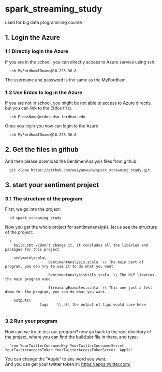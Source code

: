 # spark_streaming_study
used for big data programming course
## 1. Login the Azure

### 1.1 Directly login the Azure 
If you are in the school, you can directly access to Azure service using ssh:

```
  ssh MyFordhamIDname@10.223.36.8
```

The username and password is the same as the MyFordham.

### 1.2 Use Erdos to log in the Azure
If you are not in school, you might be not able to access to Azure directly, but you can link to the Erdos first.

```
  ssh ErdosName@erdos.dsm.fordham.edu
```
Once you login you now can login to the Azure

```
  ssh MyFordhamIDname@10.223.36.8
```



## 2. Get the files in github
And then please download the SentimenAnalysis files from github
```
  git clone https://github.com/weiyanwuda/spark_streaming_study.git
```

## 3. start your sentiment project

### 3.1 The structure of the program
First, we go into the project:
```
  cd spark_streaming_study
```
Now you get the whole project for sentimenanalysis, let us see the structure of the project:
```
  \
    build.sbt \\Don't change it, it concludes all the libaries and packages for this project
    
    src\main\scala\
                    SentimentAnalysis.scala  \\ The main part of program, you can try to use it to do what you want
                    
                    SentimentAnalysisUtils.scala  \\ The NLP libaries the main program used.
                    
                    StreamingExamples.scala  \\ This one just a test demo for the program, you can do what you want.
                    
    outputs\
                tags    \\ all the output of tags would save here
                
```

### 3.2 Run your program
How can we try to test our program? now go back to the root directory of the project, where you can find the build.sbt file in there, and type:

```
  "run YourTwitterConsumerKey YourTwitterConsumerSecret YourTwitterAccessToken YourTwitterAccessTokenSecret  Apple"
```

You can change the "Apple" to any word you want.<br/>
And you can get your twitter token in: https://apps.twitter.com/
